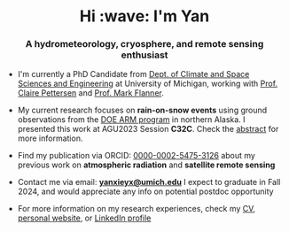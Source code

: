 <h1 align="center">Hi :wave: I'm Yan</h1>
<h3 align="center">A hydrometeorology, cryosphere, and remote sensing enthusiast</h3>

- I'm currently a PhD Candidate from [Dept. of Climate and Space Sciences and Engineering](https://clasp.engin.umich.edu/) at University of Michigan, working with [Prof. Claire Pettersen](https://pettersen.engin.umich.edu/) and [Prof. Mark Flanner](https://flanner.engin.umich.edu/).
  
- My current research focuses on **rain-on-snow events** using ground observations from the [DOE ARM program](https://www.arm.gov/) in northern Alaska. I presented this work at AGU2023 Session **C32C**. Check the [abstract](https://agu.confex.com/agu/fm23/meetingapp.cgi/Paper/1351504) for more information.

- Find my publication via ORCID: [0000-0002-5475-3126](https://orcid.org/0000-0002-5475-3126) about my previous work on **atmospheric radiation** and **satellite remote sensing**

- Contact me via email: **yanxieyx@umich.edu** I expect to graduate in Fall 2024, and would appreciate any info on potential postdoc opportunity

- For more information on my research experiences, check my [CV](https://yxie1010.github.io/yan-website/resume/CV.pdf), [personal website](https://yxie1010.github.io/yan-website/), or [LinkedIn profile](https://www.linkedin.com/in/yan-xie-b79548252/)
